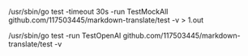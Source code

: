 /usr/sbin/go test -timeout 30s -run TestMockAll github.com/117503445/markdown-translate/test -v > 1.out

/usr/sbin/go test -run TestOpenAI github.com/117503445/markdown-translate/test -v